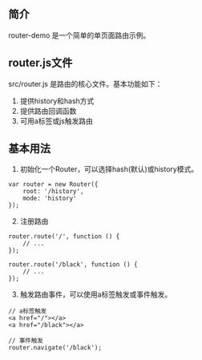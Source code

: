 ## 简介

router-demo 是一个简单的单页面路由示例。

## router.js文件

src/router.js 是路由的核心文件。基本功能如下：

1. 提供history和hash方式
2. 提供路由回调函数
3. 可用a标签或js触发路由

## 基本用法

1. 初始化一个Router，可以选择hash(默认)或history模式。

```
var router = new Router({
    root: '/history',
    mode: 'history'
});
```

2. 注册路由

```
router.route('/', function () {
    // ...
});

router.route('/black', function () {
    // ...
});
```

3. 触发路由事件，可以使用a标签触发或事件触发。

```
// a标签触发
<a href="/"></a>
<a href="/black"></a>

// 事件触发
router.navigate('/black');
```
